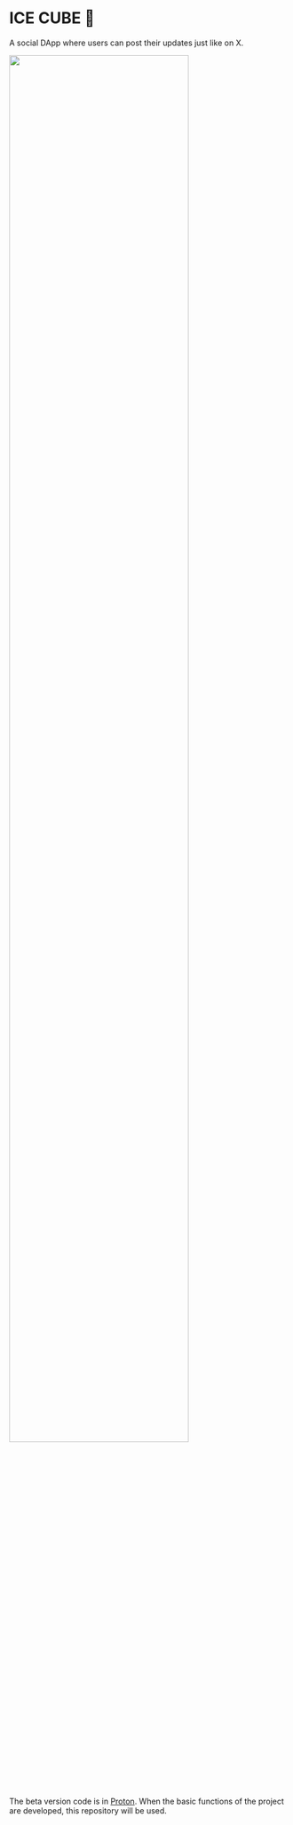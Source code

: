 # ICE CUBE 🧊

A social DApp where users can post their updates just like on X.

<img src="https://github.com/user-attachments/assets/8d3eb870-3d55-4b2d-b867-a94c73629f89" style="width: 80%;" />

The beta version code is in [Proton](https://github.com/NeutronStarDAO/Proton). When the basic functions of the project are developed, this repository will be used.
